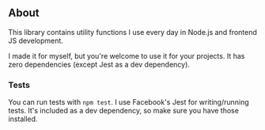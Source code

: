 ## About

This library contains utility functions I use every day in Node.js and frontend JS development.

I made it for myself, but you're welcome to use it for your projects. It has zero dependencies (except Jest as a dev dependency).

### Tests

You can run tests with `npm test`. I use Facebook's Jest for writing/running tests.
It's included as a dev dependency, so make sure you have those installed.
